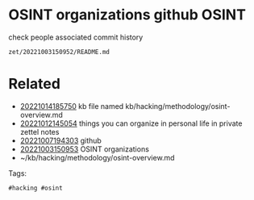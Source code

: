 # OSINT organizations github OSINT
check people associated
commit history

` zet/20221003150952/README.md `

# Related

- [20221014185750](/zet/20221014185750/README.md) kb file named kb/hacking/methodology/osint-overview.md
- [20221012145054](/zet/20221012145054/README.md) things you can organize in personal life in private zettel notes
- [20221007194303](/zet/20221007194303/README.md) github
- [20221003150953](/zet/20221003150953/README.md) OSINT organizations
- ~/kb/hacking/methodology/osint-overview.md

Tags:

    #hacking #osint 
